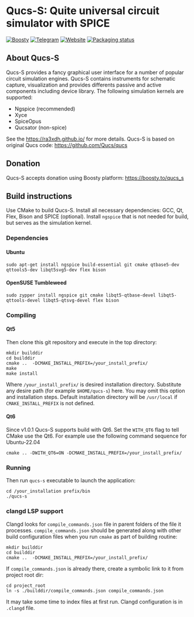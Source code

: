 # Qucs-S: Quite universal circuit simulator with SPICE

[![Boosty](https://img.shields.io/badge/Boosty-donate-orange.svg)](https://boosty.to/qucs_s)
[![Telegram](https://img.shields.io/badge/Telegram-chat-blue.svg)](https://t.me/qucs_s)
[![Website](https://img.shields.io/badge/Website-ra3xdh.github.io-29d682.svg)](https://ra3xdh.github.io/)
[![Packaging status](https://repology.org/badge/tiny-repos/qucs-s.svg)](https://repology.org/project/qucs-s/versions)

## About Qucs-S

Qucs-S provides a fancy graphical user interface for a number of popular circuit simulation
engines. Qucs-S contains instruments for schematic capture, visualization and provides differents 
passive and active components including device library. The following simulation kernels are supported:

* Ngspice (recommended)
* Xyce
* SpiceOpus
* Qucsator (non-spice)


See the https://ra3xdh.github.io/ for more details. Qucs-S is based
on original Qucs code: https://github.com/Qucs/qucs

## Donation

Qucs-S accepts donation using Boosty platform: https://boosty.to/qucs_s

## Build instructions

Use CMake to build Qucs-S. Install all necessary dependencies: GCC, Qt, Flex, Bison and SPICE
(optional). Install `ngspice` that is not needed for build, but serves as the simulation kernel.

### Dependencies

#### Ubuntu

~~~
sudo apt-get install ngspice build-essential git cmake qtbase5-dev qttools5-dev libqt5svg5-dev flex bison
~~~

#### OpenSUSE Tumbleweed

~~~
sudo zypper install ngspice git cmake libqt5-qtbase-devel libqt5-qttools-devel libqt5-qtsvg-devel flex bison
~~~

### Compiling

#### Qt5

Then clone this git repository and execute in the top directory:

~~~
mkdir builddir
cd builddir
cmake ..  -DCMAKE_INSTALL_PREFIX=/your_install_prefix/
make
make install
~~~

Where `/your_install_prefix/` is desired installation directory. Substitute any
desire path (for example `$HOME/qucs-s`) here. You may omit this option and
installation steps. Default installation directory will be `/usr/local` if
`CMAKE_INSTALL_PREFIX` is not defined.

#### Qt6

Since v1.0.1 Qucs-S supports build with Qt6. Set the `WITH_QT6` flag to tell CMake use the Qt6. 
For example use the following command sequence for Ubuntu-22.04

~~~
cmake .. -DWITH_QT6=ON -DCMAKE_INSTALL_PREFIX=/your_install_prefix/
~~~ 

### Running

Then run `qucs-s` executable to launch the application:
~~~
cd /your_installation prefix/bin
./qucs-s
~~~

### clangd LSP support
Clangd looks for `compile_commands.json` file in parent folders of the file it processes.
`compile_commands.json` should be generated along with other build configuration files
when you run `cmake` as part of building routine:
```
mkdir builddir
cd builddir
cmake ..  -DCMAKE_INSTALL_PREFIX=/your_install_prefix/
```
If `compile_commands.json` is already there, create a symbolic link to it from project root dir:
```
cd project_root
ln -s ./builddir/compile_commands.json compile_commands.json
```

It may take some time to index files at first run. Clangd configuration is in `.clangd` file.
